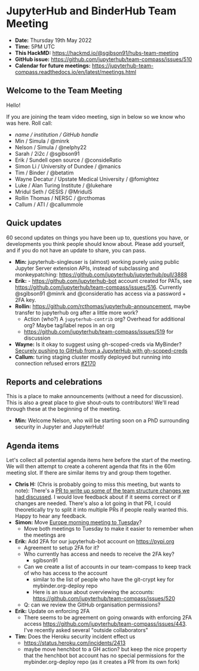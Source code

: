 # JupyterHub and BinderHub Team Meeting

- **Date:** Thursday 19th May 2022
- **Time:** 5PM UTC
- **This HackMD:** <https://hackmd.io/@sgibson91/hubs-team-meeting>
- **GitHub issue:** <https://github.com/jupyterhub/team-compass/issues/510>
- **Calendar for future meetings:** <https://jupyterhub-team-compass.readthedocs.io/en/latest/meetings.html>

## Welcome to the Team Meeting

Hello!

If you are joining the team video meeting, sign in below so we know who was here. Roll call:

- _name / institution / GitHub handle_
- Min / Simula / @minrk
- Nelson / Simula / @nelphy22
- Sarah / 2i2c / @sgibson91
- Erik / Sundell open source / @consideRatio
- Simon Li / University of Dundee / @manics
- Tim / Binder / @betatim
- Wayne Decatur / Upstate Medical University / @fomightez
- Luke / Alan Turing Institute / @lukehare
- Mridul Seth / GESIS / @MridulS
- Rollin Thomas / NERSC / @rcthomas
- Callum / ATI / @callummole

## Quick updates

60 second updates on things you have been up to, questions you have, or developments you think people should know about. Please add yourself, and if you do not have an update to share, you can pass.

- **Min:** jupyterhub-singleuser is (almost) working purely using public Jupyter Server extension APIs, instead of subclassing and monkeypatching: <https://github.com/jupyterhub/jupyterhub/pull/3888>
- **Erik:**
  \- <https://github.com/jupyterhub-bot> account created for PATs, see <https://github.com/jupyterhub/team-compass/issues/516>. Currently @sgibson91 @minrk and @consideratio has access via a password + 2FA key.
- **Rollin:** <https://github.com/rcthomas/jupyterhub-announcement>, maybe transfer to jupyterhub org after a little more work?
  - Action (who?) A `jupyterhub-contrib` org?  Overhead for additional org?  Maybe tag/label repos in an org
  - <https://github.com/jupyterhub/team-compass/issues/519> for discussion
- **Wayne:** Is it okay to suggest using gh-scoped-creds via MyBinder? [Securely pushing to GitHub from a JupyterHub with gh-scoped-creds](https://blog.jupyter.org/securely-pushing-to-github-from-a-jupyterhub-3ee42dfdc54f)
- **Callum:** turing staging cluster mostly deployed but running into connection refused errors [#2170](https://github.com/jupyterhub/mybinder.org-deploy/pull/2170)

## Reports and celebrations

This is a place to make announcements (without a need for discussion). This is also a great place to give shout-outs to contributors! We'll read through these at the beginning of the meeting.

- **Min:** Welcome Nelson, who will be starting soon on a PhD surrounding security in Jupyter and JupyterHub!

## Agenda items

Let's collect all potential agenda items here before the start of the meeting. We will then attempt to create a coherent agenda that fits in the 60m meeting slot. If there are similar items try and group them together.

- **Chris H:** (Chris is probably going to miss this meeting, but wants to note): There's a [PR to write up some of the team structure changes we had discussed](https://github.com/jupyterhub/team-compass/pull/517). I would love feedback about if it seems correct or if changes are needed. There's also a lot going in that PR, I could theoretically try to split it into multiple PRs if people really wanted this. Happy to hear any feedback.
- **Simon:** Move [Europe morning meeting to Tuesday](https://github.com/jupyterhub/team-compass/issues/500#issuecomment-1106065867)?
  - Move both meetings to Tuesday to make it easier to remember when the meetings are
- **Erik:** Add 2FA for our jupyterhub-bot account on <https://pypi.org>
  - Agreement to setup 2FA for it?
  - Who currently has access and needs to receive the 2FA key?
    - sgibson91
  - Can we create a list of accounts in our team-compass to keep track of who has access to the account
    - similar to the list of people who have the git-crypt key for mybinder.org-deploy repo
    - Here is an issue about overviewing the accounts: <https://github.com/jupyterhub/team-compass/issues/520>
  - Q: can we review the GitHub organisation permissions?
- **Erik:** Update on enforcing 2FA
  - There seems to be agreement on going onwards with enforcing 2FA access <https://github.com/jupyterhub/team-compass/issues/443>. I've recently asked several "outside collaborators"
- **Tim:** Does the Heroku security incident effect us
  - <https://status.heroku.com/incidents/2413>
  - maybe move henchbot to a GH action? but keep the nice property that the henchbot bot account has no special permissions for the mybinder.org-deploy repo (as it creates a PR from its own fork)
